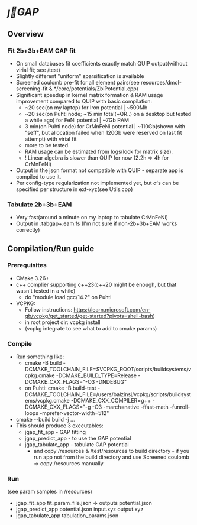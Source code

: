 # $\vec{ȷ}GAP$
## Overview
### Fit 2b+3b+EAM GAP fit
- On small databases fit coefficients exactly match QUIP output(without virial fit; see /test)
- Slightly different "uniform" sparsification is available
- Screened coulomb pre-fit for all element pairs(see resources/dmol-screening-fit & */core/potentials/ZblPotential.cpp)
- Significant speedup in kernel matrix formation & RAM usage improvement compared to QUIP with basic compilation:
  - ~20 sec(on my laptop) for Iron potential | ~500Mb
  - ~20 sec(on Puhti node; ~15 min total(+QR..) on a desktop but tested a while ago) for FeNi potential | ~7Gb RAM
  - 3 min(on Puhti node) for CrMnFeNi potential | ~110Gb(shown with "seff", but allocation failed when 120Gb were reserved on last fit attempt) with virial fit
  - more to be tested.
  - RAM usage can be estimated from logs(look for matrix size).
  - ! Linear algebra is slower than QUIP for now (2.2h => 4h for CrMnFeNi)
- Output in the json format not compatible with QUIP - separate app is compiled to use it.
- Per config-type regularization not implemented yet, but $\sigma$'s can be specified per structure in ext-xyz(see Utils.cpp)
### Tabulate 2b+3b+EAM 
- Very fast(around a minute on my laptop to tabulate CrMnFeNi)
- Output in .tabgap+.eam.fs (I'm not sure if non-2b+3b+EAM works correctly)

## Compilation/Run guide
### Prerequisites 
- CMake 3.26+
- c++ complier supporting c++23(c++20 might be enough, but that wasn't tested in a while)
  - do "module load gcc/14.2" on Puhti
- VCPKG:
  - Follow instructions: https://learn.microsoft.com/en-gb/vcpkg/get_started/get-started?pivots=shell-bash)
  - in root project dir: vcpkg install
  - (vcpkg integrate to see what to add to cmake params)
### Compile
- Run something like: 
  - cmake -B build -DCMAKE_TOOLCHAIN_FILE=$VCPKG_ROOT/scripts/buildsystems/vcpkg.cmake -DCMAKE_BUILD_TYPE=Release -DCMAKE_CXX_FLAGS="-O3 -DNDEBUG"
  - on Puhti: cmake -B build-test   -DCMAKE_TOOLCHAIN_FILE=/users/balzinsj/vcpkg/scripts/buildsystems/vcpkg.cmake   -DCMAKE_CXX_COMPILER=g++  -DCMAKE_CXX_FLAGS="-g -O3 -march=native -ffast-math -funroll-loops -mprefer-vector-width=512" 
- cmake --build build -j ...
- This should produce 3 executables:
  - jgap_fit_app - GAP fitting
  - jgap_predict_app - to use the GAP potential
  - jgap_tabulate_app - tabulate GAP potential
    - and copy /resources & /test/resources to build directory - if you run app not from the build directory and use Screened coulomb => copy /resources manually
### Run
(see param samples in /resources)
- jgap_fit_app fit_param_file.json => outputs potential.json
- jgap_predict_app potential.json input.xyz output.xyz
- jgap_tabulate_app tabulation_params.json